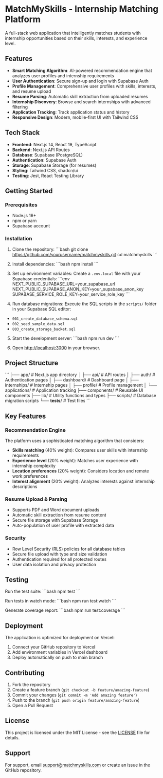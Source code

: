 # MatchMySkills - Internship Matching Platform

A full-stack web application that intelligently matches students with internship opportunities based on their skills, interests, and experience level.

## Features

- **Smart Matching Algorithm**: AI-powered recommendation engine that analyzes user profiles and internship requirements
- **User Authentication**: Secure sign-up and login with Supabase Auth
- **Profile Management**: Comprehensive user profiles with skills, interests, and resume upload
- **Resume Parsing**: Automatic skill extraction from uploaded resumes
- **Internship Discovery**: Browse and search internships with advanced filtering
- **Application Tracking**: Track application status and history
- **Responsive Design**: Modern, mobile-first UI with Tailwind CSS

## Tech Stack

- **Frontend**: Next.js 14, React 19, TypeScript
- **Backend**: Next.js API Routes
- **Database**: Supabase (PostgreSQL)
- **Authentication**: Supabase Auth
- **Storage**: Supabase Storage (for resumes)
- **Styling**: Tailwind CSS, shadcn/ui
- **Testing**: Jest, React Testing Library

## Getting Started

### Prerequisites

- Node.js 18+ 
- npm or yarn
- Supabase account

### Installation

1. Clone the repository:
\`\`\`bash
git clone https://github.com/yourusername/matchmyskills.git
cd matchmyskills
\`\`\`

2. Install dependencies:
\`\`\`bash
npm install
\`\`\`

3. Set up environment variables:
Create a `.env.local` file with your Supabase credentials:
\`\`\`env
NEXT_PUBLIC_SUPABASE_URL=your_supabase_url
NEXT_PUBLIC_SUPABASE_ANON_KEY=your_supabase_anon_key
SUPABASE_SERVICE_ROLE_KEY=your_service_role_key
\`\`\`

4. Run database migrations:
Execute the SQL scripts in the `scripts/` folder in your Supabase SQL editor:
- `001_create_database_schema.sql`
- `002_seed_sample_data.sql`
- `003_create_storage_bucket.sql`

5. Start the development server:
\`\`\`bash
npm run dev
\`\`\`

6. Open [http://localhost:3000](http://localhost:3000) in your browser.

## Project Structure

\`\`\`
├── app/                    # Next.js app directory
│   ├── api/               # API routes
│   ├── auth/              # Authentication pages
│   ├── dashboard/         # Dashboard page
│   ├── internships/       # Internship pages
│   ├── profile/           # Profile management
│   └── applications/      # Application tracking
├── components/            # Reusable UI components
├── lib/                   # Utility functions and types
├── scripts/               # Database migration scripts
└── __tests__/             # Test files
\`\`\`

## Key Features

### Recommendation Engine

The platform uses a sophisticated matching algorithm that considers:
- **Skills matching** (40% weight): Compares user skills with internship requirements
- **Experience level** (20% weight): Matches user experience with internship complexity
- **Location preferences** (20% weight): Considers location and remote work preferences
- **Interest alignment** (20% weight): Analyzes interests against internship descriptions

### Resume Upload & Parsing

- Supports PDF and Word document uploads
- Automatic skill extraction from resume content
- Secure file storage with Supabase Storage
- Auto-population of user profile with extracted data

### Security

- Row Level Security (RLS) policies for all database tables
- Secure file upload with type and size validation
- Authentication required for all protected routes
- User data isolation and privacy protection

## Testing

Run the test suite:
\`\`\`bash
npm test
\`\`\`

Run tests in watch mode:
\`\`\`bash
npm run test:watch
\`\`\`

Generate coverage report:
\`\`\`bash
npm run test:coverage
\`\`\`

## Deployment

The application is optimized for deployment on Vercel:

1. Connect your GitHub repository to Vercel
2. Add environment variables in Vercel dashboard
3. Deploy automatically on push to main branch

## Contributing

1. Fork the repository
2. Create a feature branch (`git checkout -b feature/amazing-feature`)
3. Commit your changes (`git commit -m 'Add amazing feature'`)
4. Push to the branch (`git push origin feature/amazing-feature`)
5. Open a Pull Request

## License

This project is licensed under the MIT License - see the [LICENSE](LICENSE) file for details.

## Support

For support, email support@matchmyskills.com or create an issue in the GitHub repository.
